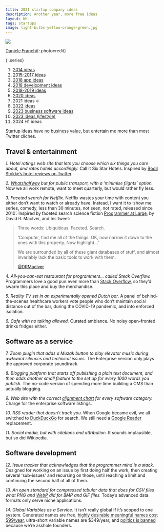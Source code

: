 ```yaml
---
title: 2021 startup company ideas
description: Another year, more free ideas
layout: hh
tags: startups
image: light-bulbs-yellow-orange-green.jpg
---
```


![](light-bulbs-yellow-orange-green.jpg)

[Daniele Franchi](https://unsplash.com/photos/GbAEJUJKJ88){:.photocredit}

{:.series}
1. [2014 ideas](startup-ideas-are-cheap)
2. [2015-2017 ideas](startup-ideas-misc)
3. [2018 app ideas](startup-ideas-apps)
4. [2018 development ideas](startup-ideas-development)
5. [2018-2019 ideas](startup-ideas-2018-2019)
6. [2020 ideas](startup-ideas-2020)
7. 2021 ideas ←
8. [2022 ideas](startup-ideas-2022)
9. [2023 business software ideas](startup-ideas-2023-business)
10. [2023 ideas (lifestyle)](startup-ideas-2023-lifestyle)
11. 2024 H1 ideas

Startup ideas have [no business value](startup-ideas-are-cheap), 
but entertain me more than most Twitter cliches.

## Travel & entertainment

_1. Hotel ratings web site that lets you choose which six things you care about, and rates hotels accordingly._
Call it Six Star Hotels. Inspired by
[Bodil Stokke’s hotel reviews on Twitter](https://twitter.com/search?q=from%3A%40bodil%20hotel%20bodils).

_2. [Whatshalfway](https://www.whatshalfway.com) but for public transport, with a ‘minimise flights’ option._
Now we all work remote, want to meet quarterly, but would rather fly less.

_3. Faceted search for Netflix._
Netflix wastes your time with content you either don’t want to watch or already have.
Instead, I want it to ‘show me series, comedy, less than 30 minutes, not seen, not rated, released since 2010’.
Inspired by faceted search science fiction
[Programmer at Large](https://archiveofourown.org/works/9233966/chapters/20941043),
by David R. MacIver, and his tweet:

> Three words: Ubiquitious. Faceted. Search.
> 
> ‘Computer, find me all of the things. OK, now narrow it down to the ones with this property. Now highlight…’
> 
> We are surrounded by all of these giant databases of stuff, and almost invariably lack the basic tools to work with them.
> 
> [@DRMacIver](https://twitter.com/DRMacIver/status/1102827069740863488)


_4. All-you-can-eat restaurant for programmers… called Steak Overflow._
Programmers love a good pun even more than [Stack Overflow](https://stackoverflow.com),
so they’d swarm this place and buy the merchandise.

_5. Reality TV set in an experimentally opened Dutch bar._
A panel of behind-the-scenes healthcare workers vote people who don’t maintain social distance out of the bar, during the COVID-19 pandemic, and into enforced isolation.

_6. Cafe with no talking allowed._
Curated ambiance. No noisy open-fronted drinks fridges either.

## Software as a service

_7. Zoom plugin that adds a _Muzak_ button to play elevator music during awkward silences and technical issues._
The Enterprise version only plays the approved corporate soundtrack.

_8. Blogging platform that starts off publishing a plain text document, and then adds another small feature to the set up for every 1000 words you publish._
The no-code version of spending more time building a CMS than actually blogging.

_9. Web site with the correct 
[alignment chart](https://en.wikipedia.org/wiki/Alignment_(Dungeons_%26_Dragons)#Alignments)
for every software category._
Charge for the enterprise software listings.

_10. RSS reader that doesn’t track you._
When Google became evil, we all switched to
[DuckDuckGo](https://duckduckgo.com) for search.
We still need a [Google Reader](https://en.wikipedia.org/wiki/Google_Reader) replacement.

_11. Social media, but with citations and attribution._
It sounds implausible, but so did Wikipedia.

## Software development

_12. Issue tracker that acknowledges that the programmer mind is a stack._
Designed for working on an issue by first doing half the work, then creating several 'sub-issues' and recursing on those, until reaching a limit and continuing the second half of all of them.

_13. An open standard for compressed tabular data that does for CSV files what PNG and 
[WebP](https://en.wikipedia.org/wiki/WebP) did for BMP and GIF files._
Today’s advanced data formats only serve niche applications.

_14. Global Variables as a Service._
It isn’t really global if it’s scoped to one system.
Generated names are free, 
[highly desirable meaningful names cost $99/year](https://www.hey.com/pricing/), 
ultra-short variable names are $349/year, and 
[politics is banned](https://www.theregister.com/2021/05/05/basecamp_political_discussion_apology/) 
because we’re asshole founders.
